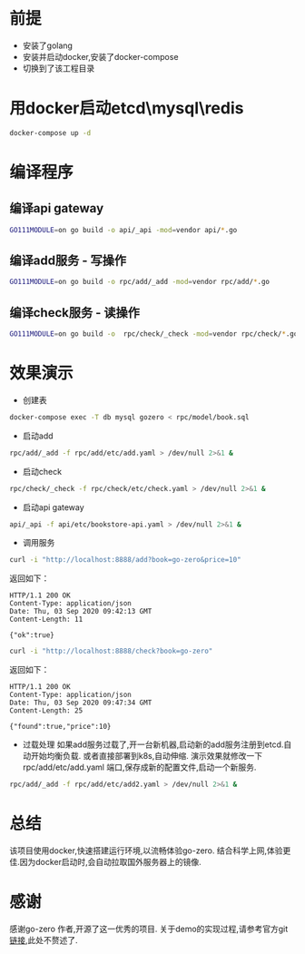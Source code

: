 <!--
 * @Author: ming
 * @LastEditors: ming
 * @Date: 2020-11-14 21:12:15
 * @LastEditTime: 2020-11-14 22:42:44
 * @FilePath: /zero-demo/README.md
 * @Description: Description
-->

# 前提

- 安装了golang
- 安装并启动docker,安装了docker-compose
- 切换到了该工程目录

# 用docker启动etcd\mysql\redis

```sh
docker-compose up -d
```

# 编译程序

## 编译api gateway

```sh
GO111MODULE=on go build -o api/_api -mod=vendor api/*.go  
```

## 编译add服务 - 写操作

```sh
GO111MODULE=on go build -o rpc/add/_add -mod=vendor rpc/add/*.go
```

## 编译check服务 - 读操作

```sh
GO111MODULE=on go build -o  rpc/check/_check -mod=vendor rpc/check/*.go
```

# 效果演示

- 创建表

```sh
docker-compose exec -T db mysql gozero < rpc/model/book.sql
```

- 启动add

```sh
rpc/add/_add -f rpc/add/etc/add.yaml > /dev/null 2>&1 &
```

- 启动check

```sh
rpc/check/_check -f rpc/check/etc/check.yaml > /dev/null 2>&1 &
```

- 启动api gateway

```sh
api/_api -f api/etc/bookstore-api.yaml > /dev/null 2>&1 &
```

- 调用服务

```sh
curl -i "http://localhost:8888/add?book=go-zero&price=10"
```

  返回如下：

  ```http
  HTTP/1.1 200 OK
  Content-Type: application/json
  Date: Thu, 03 Sep 2020 09:42:13 GMT
  Content-Length: 11
  
  {"ok":true}
  ```

```sh
curl -i "http://localhost:8888/check?book=go-zero"
```

 返回如下：

  ```http
  HTTP/1.1 200 OK
  Content-Type: application/json
  Date: Thu, 03 Sep 2020 09:47:34 GMT
  Content-Length: 25
  
  {"found":true,"price":10}
  ```

- 过载处理
 如果add服务过载了,开一台新机器,启动新的add服务注册到etcd.自动开始均衡负载.
 或者直接部署到k8s,自动伸缩.
 演示效果就修改一下 rpc/add/etc/add.yaml 端口,保存成新的配置文件,启动一个新服务.

```sh
rpc/add/_add -f rpc/add/etc/add2.yaml > /dev/null 2>&1 &
```

# 总结

该项目使用docker,快速搭建运行环境,以流畅体验go-zero.
结合科学上网,体验更佳.因为docker启动时,会自动拉取国外服务器上的镜像.

# 感谢

感谢go-zero 作者,开源了这一优秀的项目.
关于demo的实现过程,请参考官方git [链接](https://github.com/tal-tech/zero-doc/blob/main/docs/frame/bookstore.md),此处不赘述了.
